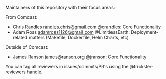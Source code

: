 Maintainers of this repository with their focus areas:

From Comcast:
* Chris Randles <randles.chris@gmail.com> @crandles: Core Functionality
* Adam Ross <adamross1126@gmail.com> @LimitlessEarth: Deployment-related matters (Makefile, Dockerfile, Helm Charts, etc)

Outside of Comcast:
* James Ranson <james@ranson.org> @jranson: Core Functionality

You can tag all reviewers in issues/commits/PR's using the @trickster-reviewers handle.
